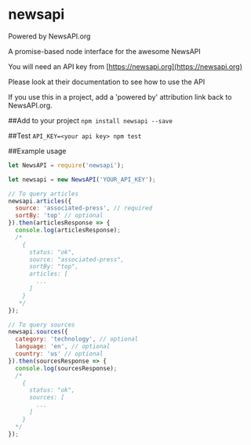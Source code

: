 # newsapi

Powered by NewsAPI.org

A promise-based node interface for the awesome NewsAPI

You will need an API key from [https://newsapi.org](https://newsapi.org)

Please look at their documentation to see how to use the API

If you use this in a project, add a 'powered by' attribution link back to NewsAPI.org.

##Add to your project
`npm install newsapi --save`

##Test
`API_KEY=<your api key> npm test`

##Example usage
```js
let NewsAPI = require('newsapi');

let newsapi = new NewsAPI('YOUR_API_KEY');

// To query articles
newsapi.articles({
  source: 'associated-press', // required
  sortBy: 'top' // optional
}).then(articlesResponse => {
  console.log(articlesResponse);
  /*
    {
      status: "ok",
      source: "associated-press",
      sortBy: "top",
      articles: [
        ...
      ]
    }
   */
});

// To query sources
newsapi.sources({
  category: 'technology', // optional
  language: 'en', // optional
  country: 'us' // optional
}).then(sourcesResponse => {
  console.log(sourcesResponse);
  /*
    {
      status: "ok",
      sources: [
        ...
      ]
    }
  */
});
```
